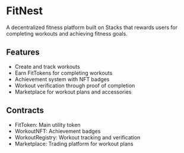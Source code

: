 # FitNest
A decentralized fitness platform built on Stacks that rewards users for completing workouts and achieving fitness goals.

## Features
- Create and track workouts
- Earn FitTokens for completing workouts
- Achievement system with NFT badges
- Workout verification through proof of completion
- Marketplace for workout plans and accessories

## Contracts
- FitToken: Main utility token
- WorkoutNFT: Achievement badges
- WorkoutRegistry: Workout tracking and verification
- Marketplace: Trading platform for workout plans
